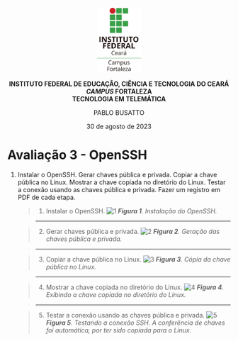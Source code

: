 <p align="center">
    <picture>
        <source media="(prefers-color-scheme: dark)" srcset="/img/ifce/logo-vertical-branca_media.png">
        <source media="(prefers-color-scheme: light)" srcset="/img/ifce/logo-vertical-colorida_media.png">
        <img alt="IFCE" width="100" src="/img/ifce/logo-vertical-colorida_media.png">
    </picture>
</p>

<p align="center"><b>INSTITUTO FEDERAL DE EDUCAÇÃO, CIÊNCIA E TECNOLOGIA DO CEARÁ</b><br>
<b><i>CAMPUS</i> FORTALEZA</b><br>
<b>TECNOLOGIA EM TELEMÁTICA</b></p>

<p align="center">PABLO BUSATTO</p>

<p align="center">30 de agosto de 2023</p>

# Avaliação 3 - OpenSSH

1. Instalar o OpenSSH. Gerar chaves pública e privada. Copiar a chave pública no Linux. Mostrar a chave copiada no diretório do Linux. Testar a conexão usando as chaves pública e privada. Fazer um registro em PDF de cada etapa.

   > 1. Instalar o OpenSSH.
        ![1](https://github.com/PabloBF/asr_tele/assets/55034604/f4c0b77d-bb18-4174-aae3-7c90e44075c0)
        ***Figura 1**. Instalação do OpenSSH.*

   > ---

   > 2. Gerar chaves pública e privada.
        ![2](https://github.com/PabloBF/asr_tele/assets/55034604/4432ace7-3ad0-4048-acbc-0cf7eb0dfde5)
        ***Figura 2**. Geração das chaves pública e privada.*

   > ---
  
   > 3. Copiar a chave pública no Linux.
        ![3](https://github.com/PabloBF/asr_tele/assets/55034604/1ee6872b-0434-4f27-a2df-d77b79d23c5a)
        ***Figura 3**. Cópia da chave pública no Linux.*

   > ---
  
   > 4. Mostrar a chave copiada no diretório do Linux.
        ![4](https://github.com/PabloBF/asr_tele/assets/55034604/5aad1c7b-ae06-4b17-84fc-41d37f380a1e)
        ***Figura 4**. Exibindo a chave copiada no diretório do Linux.*

   > ---

   > 5. Testar a conexão usando as chaves pública e privada.
        ![5](https://github.com/PabloBF/asr_tele/assets/55034604/f595c60b-cb00-4ddf-a791-9821490656f9)
        ***Figura 5**. Testando a conexão SSH. A conferência de chaves foi automática, por ter sido copiada para o Linux.*
